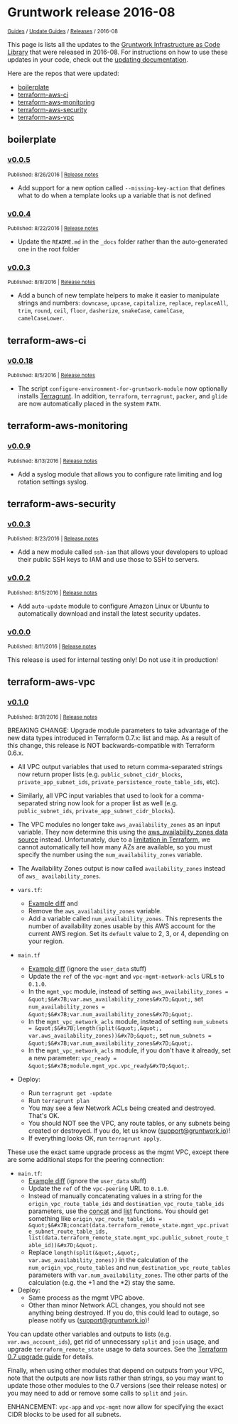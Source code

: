 
# Gruntwork release 2016-08

<p style={{marginTop: "-25px"}}><small><a href="/guides">Guides</a> / <a href="/guides/stay-up-to-date">Update Guides</a> / <a href="/guides/stay-up-to-date/releases">Releases</a> / 2016-08</small></p>

This page is lists all the updates to the [Gruntwork Infrastructure as Code 
Library](https://gruntwork.io/infrastructure-as-code-library/) that were released in 2016-08. For instructions 
on how to use these updates in your code, check out the [updating 
documentation](/guides/working-with-code/using-modules#updating).

Here are the repos that were updated:

- [boilerplate](#boilerplate)
- [terraform-aws-ci](#terraform-aws-ci)
- [terraform-aws-monitoring](#terraform-aws-monitoring)
- [terraform-aws-security](#terraform-aws-security)
- [terraform-aws-vpc](#terraform-aws-vpc)


## boilerplate


### [v0.0.5](https://github.com/tnn-tnn-tnn-tnn-tnn-gruntwork-io/boilerplate/releases/tag/v0.0.5)

<p style={{marginTop: "-20px", marginBottom: "10px"}}>
  <small>Published: 8/26/2016 | <a href="https://github.com/tnn-tnn-tnn-tnn-tnn-gruntwork-io/boilerplate/releases/tag/v0.0.5">Release notes</a></small>
</p>

<div style={{"overflow":"hidden","textOverflow":"ellipsis","display":"-webkit-box","WebkitLineClamp":10,"lineClamp":10,"WebkitBoxOrient":"vertical"}}>

  - Add support for a new option called `--missing-key-action` that defines what to do when a template looks up a variable that is not defined


</div>


### [v0.0.4](https://github.com/tnn-tnn-tnn-tnn-tnn-gruntwork-io/boilerplate/releases/tag/v0.0.4)

<p style={{marginTop: "-20px", marginBottom: "10px"}}>
  <small>Published: 8/22/2016 | <a href="https://github.com/tnn-tnn-tnn-tnn-tnn-gruntwork-io/boilerplate/releases/tag/v0.0.4">Release notes</a></small>
</p>

<div style={{"overflow":"hidden","textOverflow":"ellipsis","display":"-webkit-box","WebkitLineClamp":10,"lineClamp":10,"WebkitBoxOrient":"vertical"}}>

  - Update the `README.md` in the `_docs` folder rather than the auto-generated one in the root folder


</div>


### [v0.0.3](https://github.com/tnn-tnn-tnn-tnn-tnn-gruntwork-io/boilerplate/releases/tag/v0.0.3)

<p style={{marginTop: "-20px", marginBottom: "10px"}}>
  <small>Published: 8/8/2016 | <a href="https://github.com/tnn-tnn-tnn-tnn-tnn-gruntwork-io/boilerplate/releases/tag/v0.0.3">Release notes</a></small>
</p>

<div style={{"overflow":"hidden","textOverflow":"ellipsis","display":"-webkit-box","WebkitLineClamp":10,"lineClamp":10,"WebkitBoxOrient":"vertical"}}>

  - Add a bunch of new template helpers to make it easier to manipulate strings and numbers: `downcase`, `upcase`, `capitalize`, `replace`, `replaceAll`, `trim`, `round`, `ceil`, `floor`, `dasherize`, `snakeCase`, `camelCase`, `camelCaseLower`.


</div>



## terraform-aws-ci


### [v0.0.18](https://github.com/tnn-tnn-tnn-tnn-tnn-gruntwork-io/terraform-aws-ci/releases/tag/v0.0.18)

<p style={{marginTop: "-20px", marginBottom: "10px"}}>
  <small>Published: 8/5/2016 | <a href="https://github.com/tnn-tnn-tnn-tnn-tnn-gruntwork-io/terraform-aws-ci/releases/tag/v0.0.18">Release notes</a></small>
</p>

<div style={{"overflow":"hidden","textOverflow":"ellipsis","display":"-webkit-box","WebkitLineClamp":10,"lineClamp":10,"WebkitBoxOrient":"vertical"}}>

  - The script `configure-environment-for-gruntwork-module` now optionally installs [Terragrunt](https://github.com/tnn-tnn-tnn-tnn-tnn-gruntwork-io/terragrunt). In addition, `terraform`, `terragrunt`, `packer`, and `glide` are now automatically placed in the system `PATH`. 


</div>



## terraform-aws-monitoring


### [v0.0.9](https://github.com/tnn-tnn-tnn-tnn-tnn-gruntwork-io/terraform-aws-monitoring/releases/tag/v0.0.9)

<p style={{marginTop: "-20px", marginBottom: "10px"}}>
  <small>Published: 8/13/2016 | <a href="https://github.com/tnn-tnn-tnn-tnn-tnn-gruntwork-io/terraform-aws-monitoring/releases/tag/v0.0.9">Release notes</a></small>
</p>

<div style={{"overflow":"hidden","textOverflow":"ellipsis","display":"-webkit-box","WebkitLineClamp":10,"lineClamp":10,"WebkitBoxOrient":"vertical"}}>

  - Add a syslog module that allows you to configure rate limiting and log rotation settings syslog.


</div>



## terraform-aws-security


### [v0.0.3](https://github.com/tnn-tnn-tnn-tnn-tnn-gruntwork-io/terraform-aws-security/releases/tag/v0.0.3)

<p style={{marginTop: "-20px", marginBottom: "10px"}}>
  <small>Published: 8/23/2016 | <a href="https://github.com/tnn-tnn-tnn-tnn-tnn-gruntwork-io/terraform-aws-security/releases/tag/v0.0.3">Release notes</a></small>
</p>

<div style={{"overflow":"hidden","textOverflow":"ellipsis","display":"-webkit-box","WebkitLineClamp":10,"lineClamp":10,"WebkitBoxOrient":"vertical"}}>

  - Add a new module called `ssh-iam` that allows your developers to upload their public SSH keys to IAM and use those to SSH to servers.


</div>


### [v0.0.2](https://github.com/tnn-tnn-tnn-tnn-tnn-gruntwork-io/terraform-aws-security/releases/tag/v0.0.2)

<p style={{marginTop: "-20px", marginBottom: "10px"}}>
  <small>Published: 8/15/2016 | <a href="https://github.com/tnn-tnn-tnn-tnn-tnn-gruntwork-io/terraform-aws-security/releases/tag/v0.0.2">Release notes</a></small>
</p>

<div style={{"overflow":"hidden","textOverflow":"ellipsis","display":"-webkit-box","WebkitLineClamp":10,"lineClamp":10,"WebkitBoxOrient":"vertical"}}>

  - Add `auto-update` module to configure Amazon Linux or Ubuntu to automatically download and install the latest security updates.


</div>


### [v0.0.0](https://github.com/tnn-tnn-tnn-tnn-tnn-gruntwork-io/terraform-aws-security/releases/tag/v0.0.0)

<p style={{marginTop: "-20px", marginBottom: "10px"}}>
  <small>Published: 8/11/2016 | <a href="https://github.com/tnn-tnn-tnn-tnn-tnn-gruntwork-io/terraform-aws-security/releases/tag/v0.0.0">Release notes</a></small>
</p>

<div style={{"overflow":"hidden","textOverflow":"ellipsis","display":"-webkit-box","WebkitLineClamp":10,"lineClamp":10,"WebkitBoxOrient":"vertical"}}>

  This release is used for internal testing only! Do not use it in production!


</div>



## terraform-aws-vpc


### [v0.1.0](https://github.com/tnn-tnn-tnn-tnn-tnn-gruntwork-io/terraform-aws-vpc/releases/tag/v0.1.0)

<p style={{marginTop: "-20px", marginBottom: "10px"}}>
  <small>Published: 8/31/2016 | <a href="https://github.com/tnn-tnn-tnn-tnn-tnn-gruntwork-io/terraform-aws-vpc/releases/tag/v0.1.0">Release notes</a></small>
</p>

<div style={{"overflow":"hidden","textOverflow":"ellipsis","display":"-webkit-box","WebkitLineClamp":10,"lineClamp":10,"WebkitBoxOrient":"vertical"}}>

  
BREAKING CHANGE: Upgrade module parameters to take advantage of the new data types introduced in Terraform 0.7.x: list and map. As a result of this change, this release is NOT backwards-compatible with Terraform 0.6.x. 

- All VPC output variables that used to return comma-separated strings now return proper lists (e.g. `public_subnet_cidr_blocks`, `private_app_subnet_ids`, `private_persistence_route_table_ids`, etc).
- Similarly, all VPC input variables that used to look for a comma-separated string now look for a proper list as well (e.g. `public_subnet_ids`, `private_app_subnet_cidr_blocks`). 
- The VPC modules no longer take `aws_availability_zones` as an input variable. They now determine this using the [aws_availability_zones data source](https://www.terraform.io/docs/providers/aws/d/availability_zones.html) instead. Unfortunately, due to a [limitation in Terraform](https://github.com/hashicorp/terraform/issues/3888), we cannot automatically tell how many AZs are available, so you must specify the number using the `num_availability_zones` variable.
- The Availability Zones output is now called `availability_zones` instead of `aws_ availability_zones`. 


- `vars.tf`:
  - [Example diff](https://github.com/tnn-tnn-tnn-tnn-tnn-gruntwork-io/module-vpc/compare/c83c30f998f8486537e7308dcdfbcd5cdf34bffa...master?diff=unified&amp;name=master#diff-14c7cc73490c3d2d8347d14cb8a44729) and 
  - Remove the `aws_availability_zones` variable. 
  - Add a variable called `num_availability_zones`. This represents the number of availability zones usable by this AWS account for the current AWS region. Set its `default` value to 2, 3, or 4, depending on your region.
- `main.tf`
  - [Example diff](https://github.com/tnn-tnn-tnn-tnn-tnn-gruntwork-io/module-vpc/compare/c83c30f998f8486537e7308dcdfbcd5cdf34bffa...master?diff=unified&amp;name=master#diff-8140c347465c3fb50113f34a03f9c0d1) (ignore the `user_data` stuff)
  - Update the `ref` of the `vpc-mgmt` and `vpc-mgmt-network-acls` URLs to `0.1.0`.
  - In the `mgmt_vpc` module, instead of setting `aws_availability_zones = &quot;$&#x7B;var.aws_availability_zones&#x7D;&quot;`, set `num_availability_zones = &quot;$&#x7B;var.num_availability_zones&#x7D;&quot;`.
  - In the `mgmt_vpc_network_acls` module, instead of setting `num_subnets = &quot;$&#x7B;length(split(&quot;,&quot;, var.aws_availability_zones))&#x7D;&quot;`, set `num_subnets = &quot;$&#x7B;var.num_availability_zones&#x7D;&quot;`. 
  - In the `mgmt_vpc_network_acls` module, if you don&apos;t have it already, set a new parameter: `vpc_ready = &quot;$&#x7B;module.mgmt_vpc.vpc_ready&#x7D;&quot;`.
- Deploy:
  - Run `terragrunt get -update`
  - Run `terragrunt plan`
  - You may see a few Network ACLs being created and destroyed. That&apos;s OK.
  - You should NOT see the VPC, any route tables, or any subnets being created or destroyed. If you do, let us know (support@gruntwork.io)!
  - If everything looks OK, run `terragrunt apply`.


These use the exact same upgrade process as the mgmt VPC, except there are some additional steps for the peering connection:
- `main.tf`:
  - [Example diff](https://github.com/tnn-tnn-tnn-tnn-tnn-gruntwork-io/module-vpc/compare/c83c30f998f8486537e7308dcdfbcd5cdf34bffa...master?diff=unified&amp;name=master#diff-3c06616a9c2b49d630e46d8439b63a8c) (ignore the `user_data` stuff)
  - Update the `ref` of the `vpc-peering` URL to `0.1.0`.
  - Instead of manually concatenating values in a string for the `origin_vpc_route_table_ids` and `destination_vpc_route_table_ids` parameters, use the [concat](https://www.terraform.io/docs/configuration/interpolation.html#concat_list1_list2_) and [list](https://www.terraform.io/docs/configuration/interpolation.html#list_items_) functions. You should get something like `origin_vpc_route_table_ids = &quot;$&#x7B;concat(data.terraform_remote_state.mgmt_vpc.private_subnet_route_table_ids, list(data.terraform_remote_state.mgmt_vpc.public_subnet_route_table_id))&#x7D;&quot;`. 
  - Replace `length(split(&quot;,&quot;, var.aws_availability_zones))` in the calculation of the `num_origin_vpc_route_tables` and `num_destination_vpc_route_tables` parameters with `var.num_availability_zones`. The other parts of the calculation (e.g. the +1 and the *2) stay the same.
- Deploy:
  - Same process as the mgmt VPC above.
  - Other than minor Network ACL changes, you should not see anything being destroyed. If you do, this could lead to outage, so please notify us (support@gruntwork.io)!


You can update other variables and outputs to lists (e.g. `var.aws_account_ids`), get rid of unnecessary `split` and `join` usage, and upgrade `terraform_remote_state` usage to data sources. See the [Terraform 0.7 upgrade guide](https://www.terraform.io/upgrade-guides/0-7.html) for details.


Finally, when using other modules that depend on outputs from your VPC, note that the outputs are now lists rather than strings, so you may want to update those other modules to the 0.7 versions (see their release notes) or you may need to add or remove some calls to `split` and `join`.


ENHANCEMENT: `vpc-app` and `vpc-mgmt` now allow for specifying the exact CIDR blocks to be used for all subnets.


</div>




<!-- ##DOCS-SOURCER-START
{
  "sourcePlugin": "releases",
  "hash": "e847c67485b1fca089c81d3e3211211d"
}
##DOCS-SOURCER-END -->
